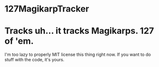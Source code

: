 # 127MagikarpTracker

# Tracks uh... it tracks Magikarps. 127 of 'em.
I'm too lazy to properly MIT license this thing right now. If you want to do stuff with the code, it's yours.
